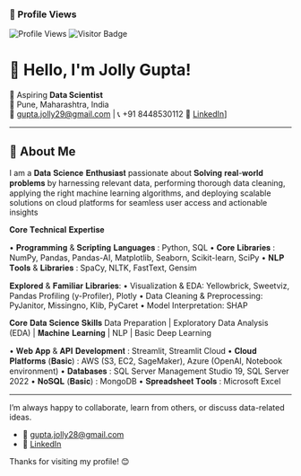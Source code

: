 ### 👀 Profile Views
![Profile Views](https://profile-counter.glitch.me/JollyGupta/count.svg?digits=4&style=flat-square&color=blue&label=👁️%20views)
![Visitor Badge](https://<your-vercel-app-name>.vercel.app/badge?page=JollyGupta)




# 👋 Hello, I'm Jolly Gupta!

🎯 Aspiring **Data Scientist**  
📍 Pune, Maharashtra, India  
📧 gupta.jolly29@gmail.com | 📞 +91 8448530112
🔗 [LinkedIn](https://www.linkedin.com/in/jolly-gupta-b7672a189/)]

---

## 🚀 About Me

I am a 𝐃𝐚𝐭𝐚 𝐒𝐜𝐢𝐞𝐧𝐜𝐞 𝐄𝐧𝐭𝐡𝐮𝐬𝐢𝐚𝐬𝐭 passionate about 𝐒𝐨𝐥𝐯𝐢𝐧𝐠 𝐫𝐞𝐚𝐥-𝐰𝐨𝐫𝐥𝐝 𝐩𝐫𝐨𝐛𝐥𝐞𝐦𝐬 by harnessing relevant data, performing thorough data cleaning, applying the right machine learning algorithms, and deploying scalable solutions on cloud platforms for seamless user access and actionable insights


𝐂𝐨𝐫𝐞 𝐓𝐞𝐜𝐡𝐧𝐢𝐜𝐚𝐥 𝐄𝐱𝐩𝐞𝐫𝐭𝐢𝐬𝐞

• 𝐏𝐫𝐨𝐠𝐫𝐚𝐦𝐦𝐢𝐧𝐠 & 𝐒𝐜𝐫𝐢𝐩𝐭𝐢𝐧𝐠 𝐋𝐚𝐧𝐠𝐮𝐚𝐠𝐞𝐬 : Python, SQL
• 𝐂𝐨𝐫𝐞 𝐋𝐢𝐛𝐫𝐚𝐫𝐢𝐞𝐬 : NumPy, Pandas, Pandas-AI, Matplotlib, Seaborn, Scikit-learn, SciPy
• 𝐍𝐋𝐏 𝐓𝐨𝐨𝐥𝐬 & 𝐋𝐢𝐛𝐫𝐚𝐫𝐢𝐞𝐬 : SpaCy, NLTK, FastText, Gensim

𝐄𝐱𝐩𝐥𝐨𝐫𝐞𝐝 & 𝐅𝐚𝐦𝐢𝐥𝐢𝐚𝐫 𝐋𝐢𝐛𝐫𝐚𝐫𝐢𝐞𝐬:
• Visualization & EDA: Yellowbrick, Sweetviz, Pandas Profiling (y-Profiler), Plotly
• Data Cleaning & Preprocessing: PyJanitor, Missingno, Klib, PyCaret
• Model Interpretation: SHAP

𝐂𝐨𝐫𝐞 𝐃𝐚𝐭𝐚 𝐒𝐜𝐢𝐞𝐧𝐜𝐞 𝐒𝐤𝐢𝐥𝐥𝐬
Data Preparation | Exploratory Data Analysis (EDA) | 𝐌𝐚𝐜𝐡𝐢𝐧𝐞 𝐋𝐞𝐚𝐫𝐧𝐢𝐧𝐠 | NLP | Basic Deep Learning 

• 𝐖𝐞𝐛 𝐀𝐩𝐩 & 𝐀𝐏𝐈 𝐃𝐞𝐯𝐞𝐥𝐨𝐩𝐦𝐞𝐧𝐭 : Streamlit, Streamlit Cloud
• 𝐂𝐥𝐨𝐮𝐝 𝐏𝐥𝐚𝐭𝐟𝐨𝐫𝐦𝐬 (𝐁𝐚𝐬𝐢𝐜) : AWS (S3, EC2, SageMaker), Azure (OpenAI, Notebook environment)
• 𝐃𝐚𝐭𝐚𝐛𝐚𝐬𝐞𝐬 : SQL Server Management Studio 19, SQL Server 2022
• 𝐍𝐨𝐒𝐐𝐋 (𝐁𝐚𝐬𝐢𝐜) : MongoDB
• 𝐒𝐩𝐫𝐞𝐚𝐝𝐬𝐡𝐞𝐞𝐭 𝐓𝐨𝐨𝐥𝐬 : Microsoft Excel

---


I’m always happy to collaborate, learn from others, or discuss data-related ideas.

- 📧 gupta.jolly28@gmail.com  
- 🔗 [LinkedIn](https://www.linkedin.com/in/jolly-gupta-b7672a189/)

Thanks for visiting my profile! 😊

